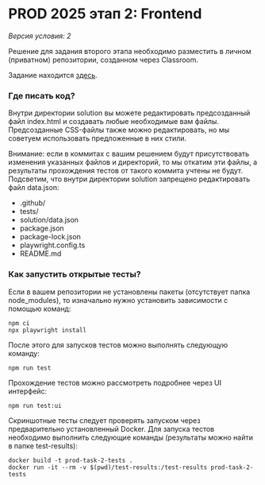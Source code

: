# PROD 2025 этап 2: Frontend

*Версия условия: 2*

Решение для задания второго этапа необходимо разместить в личном (приватном) репозитории, созданном через Classroom.

Задание находится [здесь](task/task.md).

### Где писать код?

Внутри директории solution вы можете редактировать предсозданный файл index.html и создавать любые необходимые вам файлы. Предсозданные CSS-файлы также можно редактировать, но мы советуем использовать предложенные в них стили.

Внимание: если в коммитах с вашим решением будут присутствовать изменения указанных файлов и директорий, то мы откатим эти файлы, а результаты прохождения тестов от такого коммита учтены не будут. Подсветим, что внутри директории solution запрещено редактировать файл data.json:

- .github/
- tests/
- solution/data.json
- package.json
- package-lock.json
- playwright.config.ts
- README.md

### Как запустить открытые тесты?

Если в вашем репозитории не установлены пакеты (отсутствует папка node_modules), то изначально нужно установить зависимости с помощью команд:

```
npm ci
npx playwright install
```

После этого для запусков тестов можно выполнять следующую команду:

`npm run test`

Прохождение тестов можно рассмотреть подробнее через UI интерфейс:

`npm run test:ui`

Скриншотные тесты следует проверять запуском через предварительно установленный Docker. Для запуска тестов необходимо выполнить следующие команды (результаты можно найти в папке test-results):

```
docker build -t prod-task-2-tests .
docker run -it --rm -v $(pwd)/test-results:/test-results prod-task-2-tests
```
